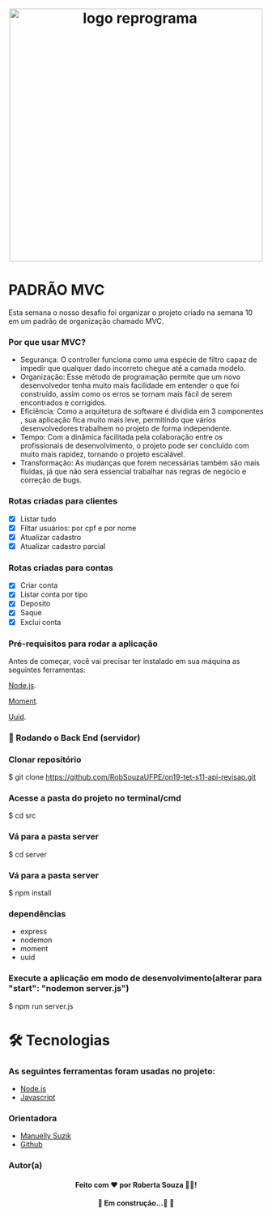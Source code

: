 <h1 align="center">
  <img src="assets/reprograma-fundos-claros.png" alt="logo reprograma" width="500">
</h1>


# PADRÃO MVC

Esta semana o nosso desafio foi organizar o projeto criado na semana 10 em um padrão de organização chamado MVC.

### Por que usar MVC?

 - Segurança: O controller funciona como uma espécie de filtro capaz de impedir que qualquer dado incorreto chegue até a camada modelo. 
 - Organização: Esse método de programação permite que um novo desenvolvedor tenha muito mais facilidade em entender o que foi construído, assim como os erros se tornam mais fácil de serem encontrados e corrigidos.
 - Eficiência: Como a arquitetura de software é dividida em 3 componentes , sua aplicação fica muito mais leve, permitindo que vários desenvolvedores trabalhem no projeto de forma independente.
 - Tempo: Com a dinâmica facilitada pela colaboração entre os profissionais de desenvolvimento, o projeto pode ser concluído com muito mais rapidez, tornando o projeto escalável.  
 - Transformação: As mudanças que forem necessárias também são mais fluidas, já que não será essencial trabalhar nas regras de negócio e correção de bugs.

### Rotas criadas para clientes

- [x] Listar tudo
- [x] Filtar usuários: por cpf e por nome
- [x] Atualizar cadastro
- [x] Atualizar cadastro parcial

### Rotas criadas para contas 

- [x] Criar conta
- [x] Listar conta por tipo
- [x] Deposito
- [x] Saque
- [x] Exclui conta

### Pré-requisitos para rodar a aplicação

Antes de começar, você vai precisar ter instalado em sua máquina as seguintes ferramentas:

[Node.js](https://nodejs.org/en/). 

[Moment](https://www.npmjs.com/package/moment).

[Uuid](https://www.npmjs.com/package/uuid).

### 🎲 Rodando o Back End (servidor)


### Clonar repositório
$ git clone <https://github.com/RobSouzaUFPE/on19-tet-s11-api-revisao.git>

### Acesse a pasta do projeto no terminal/cmd
$ cd src

### Vá para a pasta server
$ cd server

### Vá para a pasta server
$ npm install 
### dependências

- express 
- nodemon
- moment
- uuid

### Execute a aplicação em modo de desenvolvimento(alterar para "start": "nodemon server.js")
$ npm run server.js

# 🛠 Tecnologias

### As seguintes ferramentas foram usadas no projeto:

- [Node.js](https://nodejs.org/en/)
- [Javascript](https://developer.mozilla.org/pt-BR/docs/Web/JavaScript)

### Orientadora

- [Manuelly Suzik](https://manuellysuzikti.netlify.app/)
- [Github](https://github.com/manuellysuzik)

### Autor(a)
<h4 align="center">
Feito com ❤️ por Roberta Souza 👋🏽!
</h4>

<p>
</p>

<h4 align="center"> 
	🚧  Em construção...🚀  🚧
</h4>




